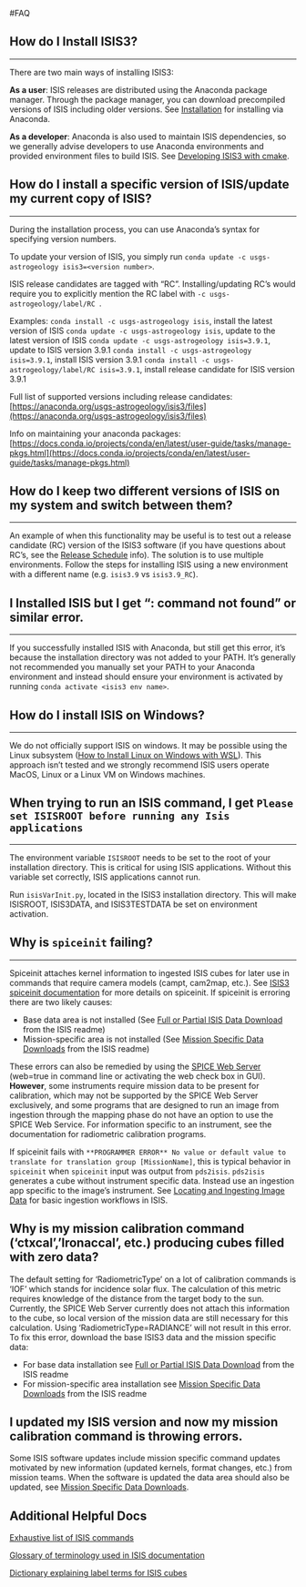 #FAQ

## How do I Install ISIS3?
----
There are two main ways of installing ISIS3:

__As a user__: ISIS releases are distributed using the Anaconda package manager. Through the package manager, you can download precompiled versions of ISIS including older versions. See [Installation][8] for installing via Anaconda. 


__As a developer__: Anaconda is also used to maintain ISIS dependencies, so we generally advise developers to use Anaconda environments and provided environment files to build ISIS. See [Developing ISIS3 with cmake][9].

[8]: ../../../how-to-guides/environment-setup-and-maintenance/installing-isis-via-anaconda/
[9]: ../../../how-to-guides/isis-developer-guides/developing-isis3-with-cmake/


## How do I install a specific version of ISIS/update my current copy of ISIS?
----
During the installation process, you can use Anaconda’s syntax for specifying version numbers. 

To update your version of ISIS, you simply run `conda update -c usgs-astrogeology isis3=<version number>`.

ISIS release candidates are tagged with “RC”. Installing/updating RC’s would require you to explicitly mention the RC label with `-c usgs-astrogeology/label/RC `. 

Examples: 
`conda install -c usgs-astrogeology isis`, install the latest version of ISIS
`conda update -c usgs-astrogeology isis`, update to the latest version of ISIS
`conda update -c usgs-astrogeology isis=3.9.1`, update to ISIS version 3.9.1
`conda install -c usgs-astrogeology isis=3.9.1`, install ISIS version 3.9.1
`conda install -c usgs-astrogeology/label/RC isis=3.9.1`, install release candidate for ISIS version 3.9.1 

Full list of supported versions including release candidates: [https://anaconda.org/usgs-astrogeology/isis3/files](https://anaconda.org/usgs-astrogeology/isis3/files) 

Info on maintaining your anaconda packages: [https://docs.conda.io/projects/conda/en/latest/user-guide/tasks/manage-pkgs.html](https://docs.conda.io/projects/conda/en/latest/user-guide/tasks/manage-pkgs.html)

## How do I keep two different versions of ISIS on my system and switch between them?
----
An example of when this functionality may be useful is to test out a release candidate (RC) version of the ISIS3 software (if you have questions about RC’s, see the [Release Schedule][1] info). The solution is to use multiple environments. Follow the steps for installing ISIS using a new environment with a different name (e.g. `isis3.9` vs `isis3.9_RC`).

[1]: https://github.com/DOI-USGS/ISIS3/wiki/Release-Schedule

## I Installed ISIS but I get “<app>: command not found” or similar error.
----
If you successfully installed ISIS with Anaconda, but still get this error, it’s because the installation directory was not added to your PATH. It’s generally not recommended you manually set your PATH to your Anaconda environment and instead should ensure your environment is activated by running `conda activate <isis3 env name>`. 

## How do I install ISIS on Windows?
----
We do not officially support ISIS on windows. It may be possible using the Linux subsystem ([How to Install Linux on Windows with WSL](https://docs.microsoft.com/en-us/windows/wsl/install-win10)).  This approach isn’t tested and we strongly recommend ISIS users operate MacOS, Linux or a Linux VM on Windows machines. 

## When trying to run an ISIS command, I get `Please set ISISROOT before running any Isis applications`
----
The environment variable `ISISROOT` needs to be set to the root of your installation directory. This is critical for using ISIS applications.  Without this variable set correctly, ISIS applications cannot run.

Run  `isisVarInit.py`, located in the ISIS3 installation directory. This will make ISISROOT, ISIS3DATA, and ISIS3TESTDATA be set on environment activation.  


## Why is `spiceinit` failing?
----
Spiceinit attaches kernel information to ingested ISIS cubes for later use in commands that require camera models (campt, cam2map, etc.). See [ISIS3 spiceinit documentation][3] for more details on spiceinit. If spiceinit is erroring there are two likely causes:

* Base data area is not installed (See [Full or Partial ISIS Data Download][4] from the ISIS readme)
* Mission-specific area is not installed (See [Mission Specific Data Downloads][5] from the ISIS readme)

These errors can also be remedied by using the [SPICE Web Server][6] (web=true in command line or activating the web check box in GUI). __However__, some instruments require mission data to be present for calibration, which may not be supported by the SPICE Web Server exclusively, and some programs that are designed to run an image from ingestion through the mapping phase do not have an option to use the SPICE Web Service. For information specific to an instrument, see the documentation for radiometric calibration programs. 

If spiceinit fails with `**PROGRAMMER ERROR** No value or default value to translate for translation group [MissionName]`, this is typical behavior in `spiceinit` when `spiceinit` input was output from `pds2isis`. `pds2isis` generates a cube without instrument specific data. Instead use an ingestion app specific to the image’s instrument. See [Locating and Ingesting Image Data][7] for basic ingestion workflows in ISIS. 

## Why is my mission calibration command (‘ctxcal’,’lronaccal’, etc.) producing cubes filled with zero data?
The default setting for ‘RadiometricType’ on a lot of calibration commands is ‘IOF’ which stands for incidence solar flux. The calculation of this metric requires knowledge of the distance from the target body to the sun. Currently, the SPICE Web Server currently does not attach this information to the cube, so local version of the mission data are still necessary for this calculation. Using ‘RadiometricType=RADIANCE’ will not result in this error. To fix this error, download the base ISIS3 data and the mission specific data:

- For base data installation see [Full or Partial ISIS Data Download][4] from the ISIS readme
- For mission-specific area installation see [Mission Specific Data Downloads][5] from the ISIS readme

## I updated my ISIS version and now my mission calibration command is throwing errors.
Some ISIS software updates include mission specific command updates motivated by new information (updated kernels, format changes, etc.) from mission teams. When the software is updated the data area should also be updated, see [Mission Specific Data Downloads][5].

[3]: https://isis.astrogeology.usgs.gov/Application/presentation/Tabbed/spiceinit/spiceinit.html
[4]: https://github.com/DOI-USGS/ISIS3?tab=readme-ov-file#full-isis-data-download
[5]: https://github.com/DOI-USGS/ISIS3?tab=readme-ov-file#mission-specific-data-downloads
[6]: https://github.com/DOI-USGS/ISIS3?tab=readme-ov-file#isis-spice-web-service
[7]: https://github.com/DOI-USGS/ISIS3/wiki/Locating_and_Ingesting_Image_Data

## Additional Helpful Docs
[Exhaustive list of ISIS commands](https://isis.astrogeology.usgs.gov/Application/index.html)

[Glossary of terminology used in ISIS documentation](../../concepts/glossary/)

[Dictionary explaining label terms for ISIS cubes](https://isis.astrogeology.usgs.gov/documents/LabelDictionary/LabelDictionary.html)